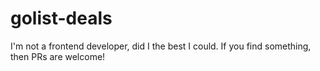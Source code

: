# golist-deals

I'm not a frontend developer, did I the best I could. If you find something, then PRs are welcome!
